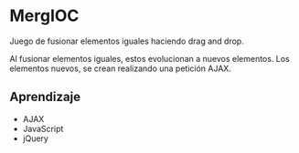 # MergIOC

Juego de fusionar elementos iguales haciendo drag and drop. 

Al fusionar elementos iguales, estos evolucionan a nuevos elementos. Los elementos nuevos, se crean realizando una petición AJAX.
## Aprendizaje

 - AJAX
 - JavaScript
 - jQuery
